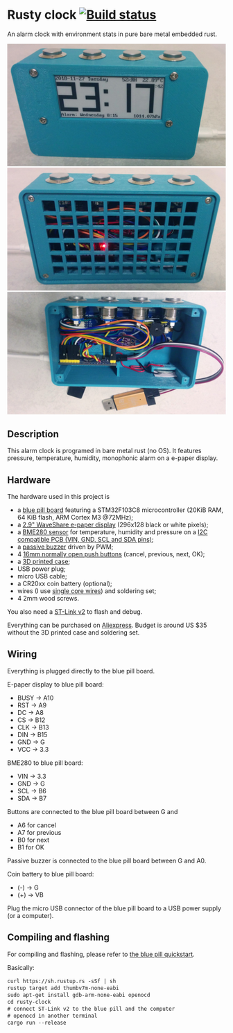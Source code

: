 # Rusty clock [![Build status](https://travis-ci.org/TeXitoi/rusty-clock.svg?branch=master)](https://travis-ci.org/TeXitoi/rusty-clock)

An alarm clock with environment stats in pure bare metal embedded rust.

![fromt](images/front.jpg)
![back](images/back.jpg)
![open](images/open.jpg)

## Description

This alarm clock is programed in bare metal rust (no OS). It features pressure, temperature, humidity, monophonic alarm on a e-paper display.

## Hardware

The hardware used in this project is
- a [blue pill board](https://wiki.stm32duino.com/index.php?title=Blue_Pill) featuring a STM32F103C8 microcontroller (20KiB RAM, 64 KiB flash, ARM Cortex M3 @72MHz);
- a [2.9" WaveShare e-paper display](https://www.waveshare.com/wiki/2.9inch_e-Paper_Module) (296x128 black or white pixels);
- a [BME280 sensor](https://www.bosch-sensortec.com/bst/products/all_products/bme280) for temperature, humidity and pressure on a [I2C compatible PCB (VIN, GND, SCL and SDA pins)](https://www.aliexpress.com/item/a/32847825408.html);
- a [passive buzzer](https://www.aliexpress.com/item/a/32825515257.html) driven by PWM;
- 4 [16mm normally open push buttons](https://www.aliexpress.com/item/a/32867071630.html) (cancel, previous, next, OK);
- a [3D printed case](cad/);
- USB power plug;
- micro USB cable;
- a CR20xx coin battery (optional);
- wires (I use [single core wires](https://www.aliexpress.com/item/a/32832816460.html)) and soldering set;
- 4 2mm wood screws.

You also need a [ST-Link v2](https://www.aliexpress.com/item/a/32719963657.html) to flash and debug.

Everything can be purchased on [Aliexpress](https://my.aliexpress.com/wishlist/shared.htm?groupId=100000007706754). Budget is around US $35 without the 3D printed case and soldering set.

## Wiring

Everything is plugged directly to the blue pill board.

E-paper display to blue pill board:
- BUSY -> A10
- RST -> A9
- DC -> A8
- CS -> B12
- CLK -> B13
- DIN -> B15
- GND -> G
- VCC -> 3.3

BME280 to blue pill board:
- VIN -> 3.3
- GND -> G
- SCL -> B6
- SDA -> B7

Buttons are connected to the blue pill board between G and
- A6 for cancel
- A7 for previous
- B0 for next
- B1 for OK

Passive buzzer is connected to the blue pill board between G and A0.

Coin battery to blue pill board:
- (-) -> G
- (+) -> VB

Plug the micro USB connector of the blue pill board to a USB power supply (or a computer).

## Compiling and flashing

For compiling and flashing, please refer to [the blue pill quickstart](https://github.com/TeXitoi/blue-pill-quickstart/blob/master/README.md).

Basically:

```shell
curl https://sh.rustup.rs -sSf | sh
rustup target add thumbv7m-none-eabi
sudo apt-get install gdb-arm-none-eabi openocd
cd rusty-clock
# connect ST-Link v2 to the blue pill and the computer
# openocd in another terminal
cargo run --release
```
